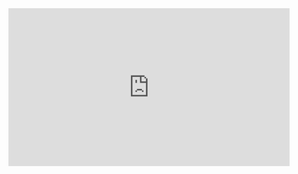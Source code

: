 <iframe title="Uncharted Space [ Audacity ]" width="560" height="315" src="https://video.ploud.jp/videos/embed/a7898c19-8ae8-4ae0-bd35-f4b1cc63dc14" frameborder="0" allowfullscreen="" sandbox="allow-same-origin allow-scripts allow-popups"></iframe>

